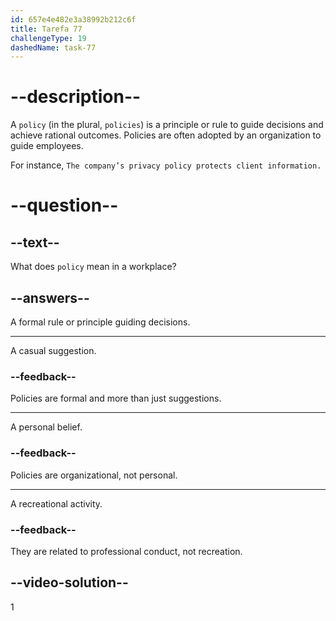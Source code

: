 ```yaml
---
id: 657e4e482e3a38992b212c6f
title: Tarefa 77
challengeType: 19
dashedName: task-77
---
```


# --description--

A `policy` (in the plural, `policies`) is a principle or rule to guide decisions and achieve rational outcomes. Policies are often adopted by an organization to guide employees.

For instance, `The company’s privacy policy protects client information.`

# --question--

## --text--

What does `policy` mean in a workplace?

## --answers--

A formal rule or principle guiding decisions.

---

A casual suggestion.

### --feedback--

Policies are formal and more than just suggestions.

---

A personal belief.

### --feedback--

Policies are organizational, not personal.

---

A recreational activity.

### --feedback--

They are related to professional conduct, not recreation.

## --video-solution--

1
